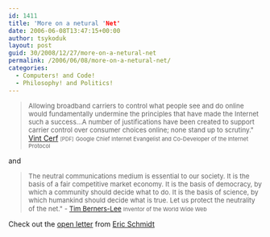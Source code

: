 ```yaml
---
id: 1411
title: 'More on a netural 'Net'
date: 2006-06-08T13:47:15+00:00
author: tsykoduk
layout: post
guid: 30/2008/12/27/more-on-a-netural-net
permalink: /2006/06/08/more-on-a-netural-net/
categories:
  - Computers! and Code!
  - Philosophy! and Politics!
---
```

<blockquote><font size="-1"> Allowing broadband carriers to control what people see and do online would fundamentally undermine the principles that have made the Internet such a success...A number of justifications have been created to support carrier control over consumer choices online; none stand up to scrutiny."</font>
<font size="<del>1"&gt;</del> <a href="http://commerce.senate.gov/pdf/cerf-020706.pdf">Vint Cerf</a></font> <font size="-2">[PDF]</font>
<span style="font-size: 11px">Google Chief Internet Evangelist and Co-Developer of the Internet Protocol</span></blockquote>
and
<blockquote><font size="-1">The neutral communications medium is essential to our society. It is the basis of a fair competitive market economy. It is the basis of democracy, by which a community should decide what to do. It is the basis of science, by which humankind should decide what is true. Let us protect the neutrality of the net."</font><font size="-1">
- <a href="http://dig.csail.mit.edu/breadcrumbs/blog/4">Tim Berners-Lee</a></font>
<span style="font-size: 11px">Inventor of the World Wide Web</span></blockquote>
Check out the <a href="http://www.google.com/help/netneutrality.html">open letter</a> from <a href="http://en.wikipedia.org/wiki/Eric_Schmidt">Eric Schmidt
</a>